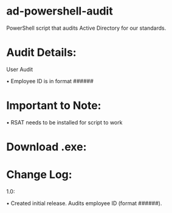 # ad-powershell-audit

PowerShell script that audits Active Directory for our standards.

Audit Details:
=========
User Audit

  • Employee ID is in format ###### 
  

Important to Note:
=========
• RSAT needs to be installed for script to work 

Download .exe:
=========


Change Log:
============
1.0:

  • Created initial release. Audits employee ID (format ######). 
